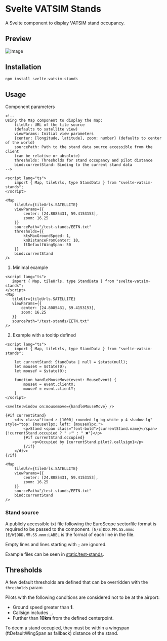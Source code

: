 # Svelte VATSIM Stands

A Svelte component to display VATSIM stand occupancy.

## Preview

![image](https://github.com/user-attachments/assets/b4287ed3-15c3-4100-ba5a-f4970b9816e9)

## Installation

```bash
npm install svelte-vatsim-stands
```

## Usage

Component parameters

```svelte
<!--
Using the Map component to display the map:
	tileUlr: URL of the tile source 
    (defaults to satellite view)
	viewParams: Initial view parameters 
    {center: [longitude, latitude], zoom: number} (defaults to center of the world)
	sourcePath: Path to the stand data source accessible from the client 
    (can be relative or absolute)
    thresholds: Thresholds for stand occupancy and pilot distance
    bind:currentStand: Binding to the current stand data
-->

<script lang="ts">
    import { Map, tileUrls, type StandData } from "svelte-vatsim-stands";
</script>

<Map
    tileUlr={tileUrls.SATELLITE}
    viewParams={{
        center: [24.8085431, 59.4153153],
        zoom: 16.25
    }}
    sourcePath="/test-stands/EETN.txt"
    thresholds={{
        ktsMaxGroundSpeed: 1,
        kmDistanceFromCenter: 10,
        ftDefaultWingSpan: 50
    }}
    bind:currentStand
/>
```

1. Minimal example

 ```svelte
<script lang="ts">
    import { Map, tileUrls, type StandData } from "svelte-vatsim-stands";
</script>
<Map
    tileUlr={tileUrls.SATELLITE}
    viewParams={{
        center: [24.8085431, 59.4153153],
        zoom: 16.25
    }}
    sourcePath="/test-stands/EETN.txt"
/>
```

2. Example with a tooltip defined

```svelte
<script lang="ts">
    import { Map, tileUrls, type StandData } from "svelte-vatsim-stands";

    let currentStand: StandData | null = $state(null);
    let mouseX = $state(0);
    let mouseY = $state(0);

    function handleMouseMove(event: MouseEvent) {
        mouseX = event.clientX;
        mouseY = event.clientY;
    }
</script>

<svelte:window on:mousemove={handleMouseMove} />

{#if currentStand}
    <div class="fixed z-[1000] rounded-lg bg-white p-4 shadow-lg" style="top: {mouseY}px; left: {mouseX}px;">
        <p>Stand <span class="font-bold">{currentStand.name}</span>{!currentStand.occupied ? " ✅" : " ❌"}</p>
        {#if currentStand.occupied}
            <p>Occupied by {currentStand.pilot?.callsign}</p>
        {/if}
    </div>
{/if}

<Map
    tileUlr={tileUrls.SATELLITE}
    viewParams={{
        center: [24.8085431, 59.4153153],
        zoom: 16.25
    }}
    sourcePath="/test-stands/EETN.txt"
    bind:currentStand
/>
```

### Stand source

A publicly accessible txt file following the EuroScope sectorfile format is required to be passed to the component.
`[N/S]DDD.MM.SS.mmm:[E/W]DDD.MM.SS.mmm:LABEL` is the format of each line in the file.

Empty lines and lines starting with `;` are ignored.

Example files can be seen in [static/test-stands](static/test-stands).

## Thresholds

A few default thresholds are defined that can be overridden with the `thresholds` param

Pilots with the following conditions are considered not to be at the airport:

- Ground speed greater than **1**.
- Callsign includes `_`.
- Further than **10km** from the defined centerpoint.

To deem a stand occupied, they must be within a wingspan (ftDefaultWingSpan as fallback) distance of the stand.